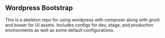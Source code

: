 ## Wordpress Bootstrap

This is a skeleton repo for using wordpress with composer along with grunt and bower for UI assets. Includes configs for dev, stage, and production environments as well as some default configurations.